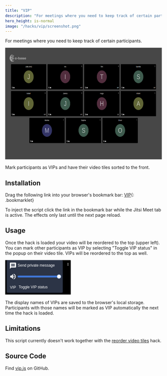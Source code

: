 ```yaml
---
title: "VIP"
description: "For meetings where you need to keep track of certain participants"
hero_height: is-normal
image: "/hacks/vip/screenshot.png"
---
```


For meetings where you need to keep track of certain participants.

[<img src="screenshot.png" width="640" height="360" alt="Screenshot of 'VIP' hack in action">](screenshot.png)

Mark participants as VIPs and have their video tiles sorted to the front.


## Installation

Drag the following link into your browser's bookmark bar: [VIP](javascript:(function()%7Bfunction%20callback()%7B%7Dvar%20s%3Ddocument.createElement(%22script%22)%3Bs.src%3D%22https%3A%2F%2Fjitsi-hacks.cketti.eu%2Fvip.js%22%3Bif(s.addEventListener)%7Bs.addEventListener(%22load%22%2Ccallback%2Cfalse)%7Delse%20if(s.readyState)%7Bs.onreadystatechange%3Dcallback%7Ddocument.body.appendChild(s)%3B%7D)()){: .bookmarklet}

To inject the script click the link in the bookmark bar while the Jitsi Meet tab is active. The effects only last until
the next page reload.


## Usage

Once the hack is loaded your video will be reordered to the top (upper left). You can mark other participants as VIP
by selecting "Toggle VIP status" in the popup on their video tile. VIPs will be reordered to the top as well.

![Menu popup on video tile containing 'Toggle VIP status' entry](popup.png)

The display names of VIPs are saved to the browser's local storage. Participants with those names will be marked as VIP
automatically the next time the hack is loaded.


## Limitations

This script currently doesn't work together with the [reorder video tiles](/hacks/reorder/) hack.


## Source Code

Find [vip.js](https://github.com/cketti/jitsi-hacks/blob/main/docs/vip.js) on GitHub.
